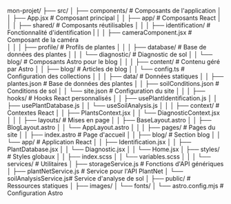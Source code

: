 mon-projet/
├── src/
│ ├── components/ # Composants de l'application
│ │ ├── App.jsx # Composant principal
│ │ ├── app/ # Composants React
│ │ │ ├── shared/ # Composants réutilisables
│ │ │ ├── identification/ # Fonctionnalité d'identification
| │ │ ├── cameraComponent.jsx # Composant de la caméra  
│ │ │ ├── profile/ # Profils de plantes
│ │ │ ├── database/ # Base de données des plantes
│ │ │ └── diagnostic/ # Diagnostic de sol
│ │ └── blog/ # Composants Astro pour le blog
│ │
│ ├── content/ # Contenu géré par Astro
│ │ ├── blog/ # Articles de blog
│ │ └── config.ts # Configuration des collections
│ │
│ ├── data/ # Données statiques
│ │ ├── plantes.json # Base de données des plantes
│ │ ├── soilConditions.json # Conditions de sol
│ │ └── site.json # Configuration du site
│ │
│ ├── hooks/ # Hooks React personnalisés
│ │ ├── usePlantIdentification.js
│ │ ├── usePlantDatabase.js
│ │ └── useSoilAnalysis.js
│ │
│ ├── context/ # Contextes React
│ │ ├── PlantsContext.jsx
│ │ └── DiagnosticContext.jsx
│ │
│ ├── layouts/ # Mises en page
│ │ ├── BaseLayout.astro
│ │ ├── BlogLayout.astro
│ │ └── AppLayout.astro
│ │
│ ├── pages/ # Pages du site
│ │ ├── index.astro # Page d'accueil
│ │ ├── blog/ # Section blog
│ │ └── app/ # Application React
│ │ ├── Identification.jsx
│ │ ├── PlantDatabase.jsx
│ │ └── Diagnostic.jsx
│ │ └── Home.jsx
│ ├── styles/ # Styles globaux
│ │ ├── index.scss
│ │ └── variables.scss
│ │
│ └── services/ # Utilitaires
│ ├── storageService.js # Fonctions d'API génériques
│ ├── plantNetService.js # Service pour l'API PlantNet
│ └── soilAnalysisService.js# Service d'analyse de sol
│
├── public/ # Ressources statiques
│ ├── images/
│ └── fonts/
│
└── astro.config.mjs # Configuration Astro
